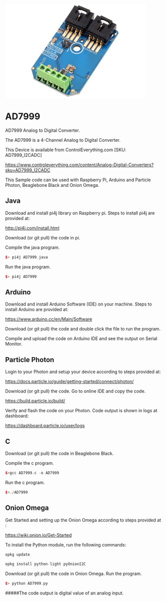 [![AD7999](AD7999_I2CADC.png)](https://www.controleverything.com/content/Analog-Digital-Converters?sku=AD7999_I2CADC)
# AD7999
AD7999 Analog to Digital Converter.

The AD7999 is a 4-Channel Analog to Digital Converter.

This Device is available from ControlEverything.com [SKU: AD7999_I2CADC]

https://www.controleverything.com/content/Analog-Digital-Converters?sku=AD7999_I2CADC

This Sample code can be used with Raspberry Pi, Arduino and Particle Photon, Beaglebone Black and Onion Omega.

## Java
Download and install pi4j library on Raspberry pi. Steps to install pi4j are provided at:

http://pi4j.com/install.html

Download (or git pull) the code in pi.

Compile the java program.
```cpp
$> pi4j AD7999.java
```

Run the java program.
```cpp
$> pi4j AD7999
```

## Arduino
Download and install Arduino Software (IDE) on your machine. Steps to install Arduino are provided at:

https://www.arduino.cc/en/Main/Software

Download (or git pull) the code and double click the file to run the program.

Compile and upload the code on Arduino IDE and see the output on Serial Monitor.


## Particle Photon

Login to your Photon and setup your device according to steps provided at:

https://docs.particle.io/guide/getting-started/connect/photon/

Download (or git pull) the code. Go to online IDE and copy the code.

https://build.particle.io/build/

Verify and flash the code on your Photon. Code output is shown in logs at dashboard:

https://dashboard.particle.io/user/logs


## C

Download (or git pull) the code in Beaglebone Black.

Compile the c program.
```cpp
$>gcc AD7999.c -o AD7999
```
Run the c program.
```cpp
$>./AD7999
```

## Onion Omega

Get Started and setting up the Onion Omega according to steps provided at :

https://wiki.onion.io/Get-Started

To install the Python module, run the following commands:
```cpp
opkg update
```
```cpp
opkg install python-light pyOnionI2C
```

Download (or git pull) the code in Onion Omega. Run the program.

```cpp
$> python AD7999.py
```

#####The code output is digital value of an analog input.
